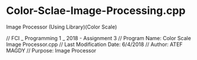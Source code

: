 # Color-Sclae-Image-Processing.cpp
Image Processor (Using Library)(Color Scale) 

// FCI _ Programming 1 _ 2018 - Assignment 3
// Program Name: Color Scale Image Processor.cpp
// Last Modification Date: 6/4/2018
// Author: ATEF MAGDY
// Purpose: Image Processor
